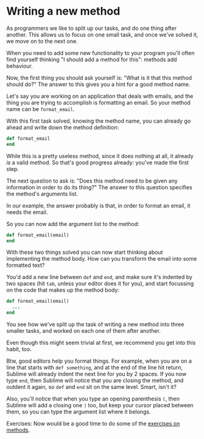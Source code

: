 # Writing a new method

As programmers we like to split up our tasks, and do one thing after another.
This allows us to focus on one small task, and once we've solved it, we move on
to the next one.

When you need to add some new functionality to your program you'll often
find yourself thinking "I should add a method for this": methods add behaviour.

Now, the first thing you should ask yourself is: "What is it that this method
should do?" The answer to this gives you a hint for a good method name.

Let's say you are working on an application that deals with emails, and the
thing you are trying to accomplish is formatting an email. So your method name
can be `format_email`.

With this first task solved, knowing the method name, you can already go ahead
and write down the method definition:

```ruby
def format_email
end
```

While this is a pretty useless method, since it does nothing at all, it already
*is* a valid method. So that's good progress already: you've made the first
step.

The next question to ask is: "Does this method need to be given any information
in order to do its thing?" The answer to this question specifies the method's
arguments list.

In our example, the answer probably is that, in order to format an email, it
needs the email.

So you can now add the argument list to the method:

```ruby
def format_email(email)
end
```

With these two things solved you can now start thinking about implementing
the method body. How can you transform the email into some formatted text?

You'd add a new line between `def` and `end`, and make sure it's indented by
two spaces (hit `tab`, unless your editor does it for you), and start focussing
on the code that makes up the method body:

```ruby
def format_email(email)
  ...
end
```

You see how we've split up the task of writing a new method into three smaller
tasks, and worked on each one of them after another.

Even though this might seem trivial at first, we recommend you get into this
habit, too.

Btw, good editors help you format things. For example, when you are on a
line that starts with `def something`, and at the end of the line hit return,
Sublime will already indent the next line for you by 2 spaces. If you now type
`end`, then Sublime will notice that you are closing the method, and outdent
it again, so `def` and `end` sit on the same level. Smart, isn't it?

Also, you'll notice that when you type an opening parenthesis `(`, then Sublime
will add a closing one `)` too, but keep your cursor placed between them, so
you can type the argument list where it belongs.


Exercises: Now would be a good time to do some of the [exercises on
methods](/16-exercises/05-methods_1.html).
